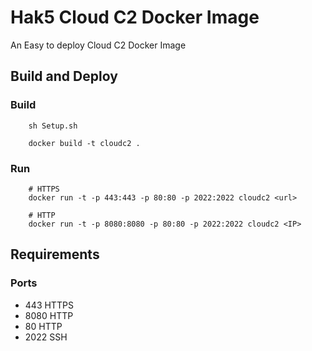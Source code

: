 # Hak5 Cloud C2 Docker Image
An Easy to deploy Cloud C2 Docker Image

## Build and Deploy
### Build
```
    sh Setup.sh

    docker build -t cloudc2 .
```

### Run
```
    # HTTPS
    docker run -t -p 443:443 -p 80:80 -p 2022:2022 cloudc2 <url>
    
    # HTTP
    docker run -t -p 8080:8080 -p 80:80 -p 2022:2022 cloudc2 <IP>
```

## Requirements
### Ports
* 443   HTTPS
* 8080  HTTP
* 80    HTTP
* 2022  SSH